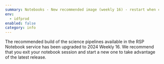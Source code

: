 ```yaml
---
summary: Notebooks - New recommended image (weekly 16) - restart when convenient
env:
  - idfprod
enabled: false
category: info
---
```


The recommended build of the science pipelines available in the RSP Notebook service has been upgraded to 2024 Weekly 16.
We recommend that you exit your notebook session and start a new one to take advantage of the latest release. 
